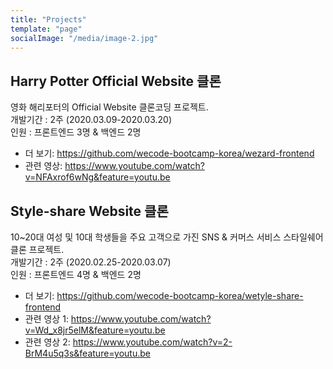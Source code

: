```yaml
---
title: "Projects"
template: "page"
socialImage: "/media/image-2.jpg"
---
```


## Harry Potter Official Website 클론

영화 해리포터의 Official Website 클론코딩 프로젝트.<br>
개발기간 : 2주 (2020.03.09-2020.03.20)<br>
인원 : 프론트엔드 3명 & 백엔드 2명

- 더 보기: https://github.com/wecode-bootcamp-korea/wezard-frontend
- 관련 영상: https://www.youtube.com/watch?v=NFAxrof6wNg&feature=youtu.be

## Style-share Website 클론

10~20대 여성 및 10대 학생들을 주요 고객으로 가진 SNS & 커머스 서비스 스타일쉐어 클론 프로젝트.<br>
개발기간 : 2주 (2020.02.25-2020.03.07)<br>
인원 : 프론트엔드 4명 & 백엔드 2명

- 더 보기: https://github.com/wecode-bootcamp-korea/wetyle-share-frontend
- 관련 영상 1: https://www.youtube.com/watch?v=Wd_x8jr5elM&feature=youtu.be
- 관련 영상 2: https://www.youtube.com/watch?v=2-BrM4u5q3s&feature=youtu.be
